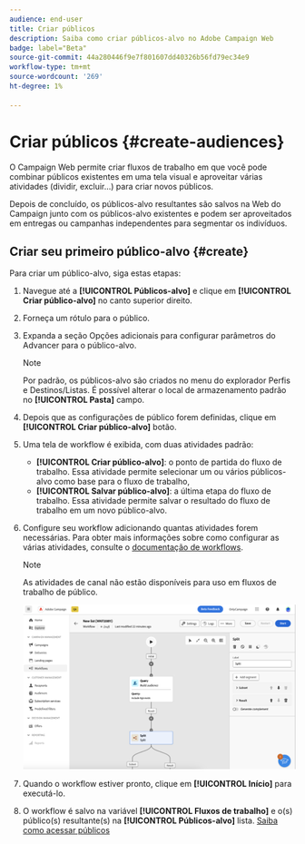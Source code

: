```yaml
---
audience: end-user
title: Criar públicos
description: Saiba como criar públicos-alvo no Adobe Campaign Web
badge: label="Beta"
source-git-commit: 44a280446f9e7f801607dd40326b56fd79ec34e9
workflow-type: tm+mt
source-wordcount: '269'
ht-degree: 1%

---
```



# Criar públicos {#create-audiences}

O Campaign Web permite criar fluxos de trabalho em que você pode combinar públicos existentes em uma tela visual e aproveitar várias atividades (dividir, excluir...) para criar novos públicos.

Depois de concluído, os públicos-alvo resultantes são salvos na Web do Campaign junto com os públicos-alvo existentes e podem ser aproveitados em entregas ou campanhas independentes para segmentar os indivíduos.

## Criar seu primeiro público-alvo {#create}

Para criar um público-alvo, siga estas etapas:

1. Navegue até a **[!UICONTROL Públicos-alvo]** e clique em **[!UICONTROL Criar público-alvo]** no canto superior direito.
1. Forneça um rótulo para o público.
1. Expanda a seção Opções adicionais para configurar parâmetros do Advancer para o público-alvo.

   >[!NOTE]
   >
   >Por padrão, os públicos-alvo são criados no menu do explorador Perfis e Destinos/Listas. É possível alterar o local de armazenamento padrão no **[!UICONTROL Pasta]** campo.

1. Depois que as configurações de público forem definidas, clique em **[!UICONTROL Criar público-alvo]** botão.

1. Uma tela de workflow é exibida, com duas atividades padrão:

   * **[!UICONTROL Criar público-alvo]**: o ponto de partida do fluxo de trabalho. Essa atividade permite selecionar um ou vários públicos-alvo como base para o fluxo de trabalho,
   * **[!UICONTROL Salvar público-alvo]**: a última etapa do fluxo de trabalho. Essa atividade permite salvar o resultado do fluxo de trabalho em um novo público-alvo.

1. Configure seu workflow adicionando quantas atividades forem necessárias. Para obter mais informações sobre como configurar as várias atividades, consulte o [documentação de workflows](../workflows/activities/about-activities.md).

   >[!NOTE]
   >
   >As atividades de canal não estão disponíveis para uso em fluxos de trabalho de público.

   ![](assets/audience-creation-canvas.png)

1. Quando o workflow estiver pronto, clique em **[!UICONTROL Início]** para executá-lo.

1. O workflow é salvo na variável **[!UICONTROL Fluxos de trabalho]** e o(s) público(s) resultante(s) na **[!UICONTROL Públicos-alvo]** lista. [Saiba como acessar públicos](access-audiences.md)
